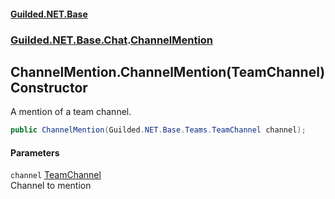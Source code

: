
#### [Guilded.NET.Base](index 'index')
### [Guilded.NET.Base.Chat](index#Guilded_NET_Base_Chat 'Guilded.NET.Base.Chat').[ChannelMention](ChannelMention 'Guilded.NET.Base.Chat.ChannelMention')
## ChannelMention.ChannelMention(TeamChannel) Constructor
A mention of a team channel.  
```csharp
public ChannelMention(Guilded.NET.Base.Teams.TeamChannel channel);
```

#### Parameters
<a name='Guilded_NET_Base_Chat_ChannelMention_ChannelMention(Guilded_NET_Base_Teams_TeamChannel)_channel'></a>
`channel` [TeamChannel](TeamChannel 'Guilded.NET.Base.Teams.TeamChannel')  
Channel to mention
  
